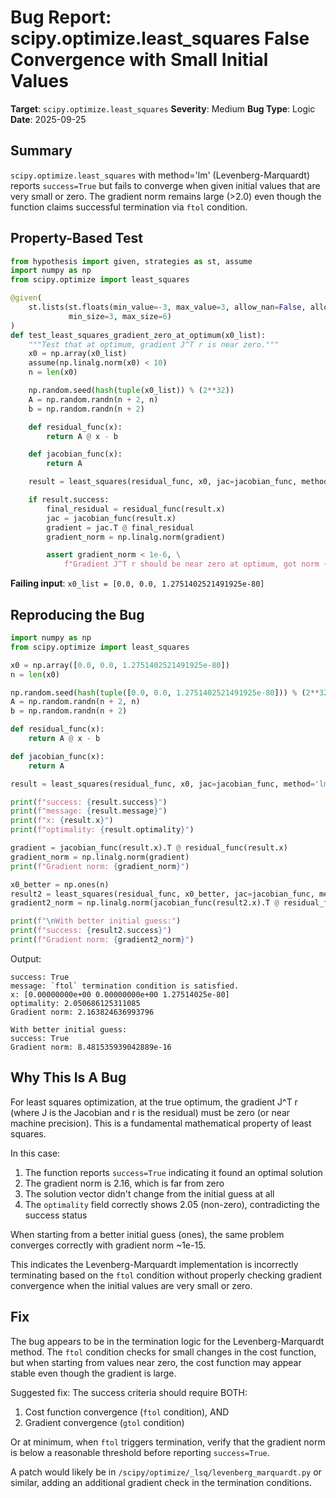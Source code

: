 # Bug Report: scipy.optimize.least_squares False Convergence with Small Initial Values

**Target**: `scipy.optimize.least_squares`
**Severity**: Medium
**Bug Type**: Logic
**Date**: 2025-09-25

## Summary

`scipy.optimize.least_squares` with method='lm' (Levenberg-Marquardt) reports `success=True` but fails to converge when given initial values that are very small or zero. The gradient norm remains large (>2.0) even though the function claims successful termination via `ftol` condition.

## Property-Based Test

```python
from hypothesis import given, strategies as st, assume
import numpy as np
from scipy.optimize import least_squares

@given(
    st.lists(st.floats(min_value=-3, max_value=3, allow_nan=False, allow_infinity=False),
             min_size=3, max_size=6)
)
def test_least_squares_gradient_zero_at_optimum(x0_list):
    """Test that at optimum, gradient J^T r is near zero."""
    x0 = np.array(x0_list)
    assume(np.linalg.norm(x0) < 10)
    n = len(x0)

    np.random.seed(hash(tuple(x0_list)) % (2**32))
    A = np.random.randn(n + 2, n)
    b = np.random.randn(n + 2)

    def residual_func(x):
        return A @ x - b

    def jacobian_func(x):
        return A

    result = least_squares(residual_func, x0, jac=jacobian_func, method='lm')

    if result.success:
        final_residual = residual_func(result.x)
        jac = jacobian_func(result.x)
        gradient = jac.T @ final_residual
        gradient_norm = np.linalg.norm(gradient)

        assert gradient_norm < 1e-6, \
            f"Gradient J^T r should be near zero at optimum, got norm {gradient_norm}"
```

**Failing input**: `x0_list = [0.0, 0.0, 1.2751402521491925e-80]`

## Reproducing the Bug

```python
import numpy as np
from scipy.optimize import least_squares

x0 = np.array([0.0, 0.0, 1.2751402521491925e-80])
n = len(x0)

np.random.seed(hash(tuple([0.0, 0.0, 1.2751402521491925e-80])) % (2**32))
A = np.random.randn(n + 2, n)
b = np.random.randn(n + 2)

def residual_func(x):
    return A @ x - b

def jacobian_func(x):
    return A

result = least_squares(residual_func, x0, jac=jacobian_func, method='lm')

print(f"success: {result.success}")
print(f"message: {result.message}")
print(f"x: {result.x}")
print(f"optimality: {result.optimality}")

gradient = jacobian_func(result.x).T @ residual_func(result.x)
gradient_norm = np.linalg.norm(gradient)
print(f"Gradient norm: {gradient_norm}")

x0_better = np.ones(n)
result2 = least_squares(residual_func, x0_better, jac=jacobian_func, method='lm')
gradient2_norm = np.linalg.norm(jacobian_func(result2.x).T @ residual_func(result2.x))

print(f"\nWith better initial guess:")
print(f"success: {result2.success}")
print(f"Gradient norm: {gradient2_norm}")
```

Output:
```
success: True
message: `ftol` termination condition is satisfied.
x: [0.00000000e+00 0.00000000e+00 1.27514025e-80]
optimality: 2.050686125311085
Gradient norm: 2.163824636993796

With better initial guess:
success: True
Gradient norm: 8.481535939042889e-16
```

## Why This Is A Bug

For least squares optimization, at the true optimum, the gradient J^T r (where J is the Jacobian and r is the residual) must be zero (or near machine precision). This is a fundamental mathematical property of least squares.

In this case:
1. The function reports `success=True` indicating it found an optimal solution
2. The gradient norm is 2.16, which is far from zero
3. The solution vector didn't change from the initial guess at all
4. The `optimality` field correctly shows 2.05 (non-zero), contradicting the success status

When starting from a better initial guess (ones), the same problem converges correctly with gradient norm ~1e-15.

This indicates the Levenberg-Marquardt implementation is incorrectly terminating based on the `ftol` condition without properly checking gradient convergence when the initial values are very small or zero.

## Fix

The bug appears to be in the termination logic for the Levenberg-Marquardt method. The `ftol` condition checks for small changes in the cost function, but when starting from values near zero, the cost function may appear stable even though the gradient is large.

Suggested fix: The success criteria should require BOTH:
1. Cost function convergence (`ftol` condition), AND
2. Gradient convergence (`gtol` condition)

Or at minimum, when `ftol` triggers termination, verify that the gradient norm is below a reasonable threshold before reporting `success=True`.

A patch would likely be in `/scipy/optimize/_lsq/levenberg_marquardt.py` or similar, adding an additional gradient check in the termination conditions.